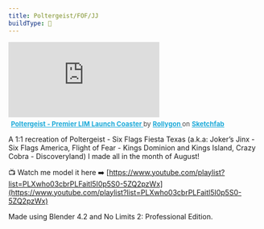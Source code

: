 ```yaml
---
title: Poltergeist/FOF/JJ
buildType: 🎢
---
```

<div class="embed-wrapper"> <iframe title="Poltergeist - Premier LIM Launch Coaster" frameborder="0" allowfullscreen mozallowfullscreen="true" webkitallowfullscreen="true" allow="autoplay; fullscreen; xr-spatial-tracking" xr-spatial-tracking execution-while-out-of-viewport execution-while-not-rendered web-share src="https://sketchfab.com/models/2fe3479533184f8788caf28dad9b9c1e/embed"> </iframe> <p style="font-size: 13px; font-weight: normal; margin: 5px; color: #4A4A4A;"> <a href="https://sketchfab.com/3d-models/poltergeist-premier-lim-launch-coaster-2fe3479533184f8788caf28dad9b9c1e?utm_medium=embed&utm_campaign=share-popup&utm_content=2fe3479533184f8788caf28dad9b9c1e" target="_blank" rel="nofollow" style="font-weight: bold; color: #1CAAD9;"> Poltergeist - Premier LIM Launch Coaster </a> by <a href="https://sketchfab.com/Rollygon?utm_medium=embed&utm_campaign=share-popup&utm_content=2fe3479533184f8788caf28dad9b9c1e" target="_blank" rel="nofollow" style="font-weight: bold; color: #1CAAD9;"> Rollygon </a> on <a href="https://sketchfab.com?utm_medium=embed&utm_campaign=share-popup&utm_content=2fe3479533184f8788caf28dad9b9c1e" target="_blank" rel="nofollow" style="font-weight: bold; color: #1CAAD9;">Sketchfab</a></p></div>

A 1:1 recreation of Poltergeist - Six Flags Fiesta Texas (a.k.a: Joker’s Jinx - Six Flags America, Flight of Fear - Kings Dominion and Kings Island, Crazy Cobra - Discoveryland) I made all in the month of August!

📺 Watch me model it here ➡️ [https://www.youtube.com/playlist?list=PLXwho03cbrPLFaitl5I0p5S0-5ZQ2pzWx](https://www.youtube.com/playlist?list=PLXwho03cbrPLFaitl5I0p5S0-5ZQ2pzWx)

Made using Blender 4.2 and No Limits 2: Professional Edition.
